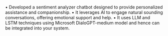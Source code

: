 •	Developed a sentiment analyzer chatbot designed to provide personalized assistance and companionship. 
•	It leverages AI to engage natural sounding conversations, offering emotional support and help.
•	It uses LLM and LSTM techniques using Microsoft DialoGPT-medium model and hence can be integrated into your system.

